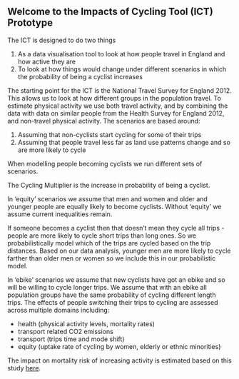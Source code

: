 ## Welcome to the Impacts of Cycling Tool (ICT) Prototype

The ICT is designed to do two things

1. As a data visualisation tool to look at how people travel in England and how active they are
2. To look at how things would change under different scenarios in which the probability of being a cyclist increases


The starting point for the ICT is the National Travel Survey for England 2012. This allows us to look at how different groups in the population travel. To estimate physical activity we use both travel activity, and by combining the data with data on similar people from the Health Survey for England 2012, and non-travel physical activity.
The scenarios are based around:
  1. Assuming that non-cyclists start cycling for some of their trips 
  2. Assuming that people travel less far as land use patterns change and so are more likely to cycle

When modelling people becoming cyclists we run different sets of scenarios. 

The Cycling Multiplier is the increase in probability of being a cyclist.

In ‘equity’ scenarios we assume that men and women and older and younger people are equally likely to become cyclists. Without ‘equity’ we assume current inequalities remain.

If someone becomes a cyclist then that doesn’t mean they cycle all trips - people are more likely to cycle short trips than long ones. So we probabilistically model which of the trips are cycled based on the trip distances. Based on our data analysis, younger men are more likely to cycle farther than older men or women so we include this in our probabilistic model.

In ‘ebike’ scenarios we assume that new cyclists have got an ebike and so will be willing to cycle longer trips. We assume that with an ebike all population groups have the same probability of cycling different length trips.
The effects of people switching their trips to cycling are assessed across multiple domains including:
* health (physical activity levels, mortality rates)
* transport related CO2 emissions
* transport (trips time and mode shift)
* equity (uptake rate of cycling by women, elderly or ethnic minorities)

The impact on mortality risk of increasing activity is estimated based on this study <a href="http://www.thelancet.com/journals/lancet/article/PIIS0140-6736%2811%2960749-6/abstract" target="_blank">here</a>.